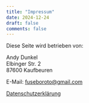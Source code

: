 ```yaml
---
title: "Impressum"
date: 2024-12-24
draft: false
comments: false
---
```


Diese Seite wird betrieben von:

Andy Dunkel  
Elbinger Str. 2  
87600 Kaufbeuren

E-Mail: fuseboroto@gmail.com

[Datenschutzerklärung](/datenschutz/)

